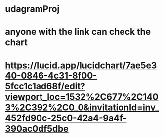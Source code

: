 # udagramProj

# anyone with the link can check the chart

# https://lucid.app/lucidchart/7ae5e340-0846-4c31-8f00-5fcc1c1ad68f/edit?viewport_loc=1532%2C677%2C1403%2C392%2C0_0&invitationId=inv_452fd90c-25c0-42a4-9a4f-390ac0df5dbe

<!--
Commands you can use to run code from terminal
1st stack is the network
./create1.sh myFirstStack network.yml network-parameters.json
./update1.sh myFirstStack network.yml network-parameters.json
where 2nd stack is the server
./update2.sh mySecStack servers.yml server-parameters.json
./create2.sh mySecStack servers.yml server-parameters.json
-->